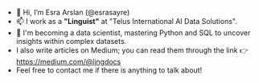 - 👋 Hi, I’m Esra Arslan (@esrasayre)
- 📫 I work as a **"Linguist"** at "Telus International AI Data Solutions". 
- 👀 I'm becoming a data scientist, mastering Python and SQL to uncover insights within complex datasets. 
- I also write articles on Medium; you can read them through the link 👉 https://medium.com/@lingdocs
- Feel free to contact me if there is anything to talk about! 


<!---
esrasayre/esrasayre is a ✨ special ✨ repository because its `README.md` (this file) appears on your GitHub profile.
You can click the Preview link to take a look at your changes.
--->
